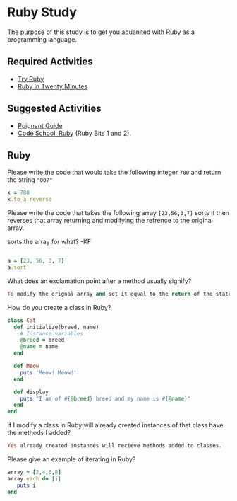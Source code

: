 # Ruby Study

The purpose of this study is to get you aquanited with Ruby as a programming
language.

## Required Activities

-   [Try Ruby](http://tryruby.org/)
-   [Ruby in Twenty Minutes](https://www.ruby-lang.org/en/documentation/quickstart/)

## Suggested Activities

-   [Poignant Guide](http://poignant.guide/)
-   [Code School: Ruby](https://www.codeschool.com/learn/ruby) (Ruby Bits 1 and 2).

## Ruby

Please write the code that would take the following integer `700` and return the
string `"007"`

```ruby
x = 700
x.to_a.reverse

```

Please write the code that takes the following array `[23,56,3,7]` sorts it
then reverses that array returning and modifying the refrence to the original
array.

sorts the array for what? -KF

```ruby

a = [23, 56, 3, 7]
a.sort!
```

What does an exclamation point after a method usually signify?

```ruby
To modify the orignal array and set it equal to the return of the statement.
```

How do you create a class in Ruby?

```ruby
class Cat
  def initialize(breed, name)
    # Instance variables
    @breed = breed
    @name = name
  end

  def Meow
    puts 'Meow! Meow!'
  end

  def display
    puts "I am of #{@breed} breed and my name is #{@name}"
  end
end
```

If I modify a class in Ruby will already created instances of that class have
the methods I added?

```ruby
Yes already created instances will recieve methods added to classes.
```

Please give an example of iterating in Ruby?

```ruby
array = [2,4,6,8]
array.each do |i|
   puts i
end
```
